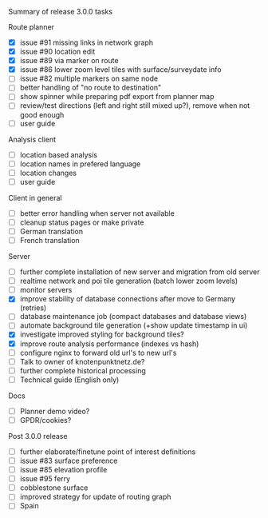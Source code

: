 Summary of release 3.0.0 tasks

Route planner
- [x] issue #91 missing links in network graph
- [x] issue #90 location edit
- [x] issue #89 via marker on route
- [x] issue #86 lower zoom level tiles with surface/surveydate info
- [ ] issue #82 multiple markers on same node
- [ ] better handling of "no route to destination"
- [ ] show spinner while preparing pdf export from planner map
- [ ] review/test directions (left and right still mixed up?), remove when not good enough
- [ ] user guide

Analysis client
- [ ] location based analysis
- [ ] location names in prefered language
- [ ] location changes
- [ ] user guide

Client in general
- [ ] better error handling when server not available
- [ ] cleanup status pages or make private
- [ ] German translation
- [ ] French translation

Server
- [ ] further complete installation of new server and migration from old server
- [ ] realtime network and poi tile generation (batch lower zoom levels)
- [ ] monitor servers
- [x] improve stability of database connections after move to Germany (retries)
- [ ] database maintenance job (compact databases and database views) 
- [ ] automate background tile generation (+show update timestamp in ui)
- [x] investigate improved styling for background tiles?
- [x] improve route analysis performance (indexes vs hash)
- [ ] configure nginx to forward old url's to new url's
- [ ] Talk to owner of knotenpunktnetz.de?
- [ ] further complete historical processing
- [ ] Technical guide (English only)

Docs
- [ ] Planner demo video?
- [ ] GPDR/cookies?

Post 3.0.0 release
- [ ] further elaborate/finetune point of interest definitions
- [ ] issue #83 surface preference
- [ ] issue #85 elevation profile
- [ ] issue #95 ferry
- [ ] cobblestone surface
- [ ] improved strategy for update of routing graph
- [ ] Spain
